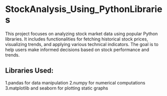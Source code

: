 # StockAnalysis_Using_PythonLibraries
 This project focuses on analyzing stock market data using popular Python libraries. It includes functionalities for fetching historical stock prices, visualizing trends, and applying various technical indicators. The goal is to help users make informed decisions based on stock performance and trends.
 
Libraries Used:
----------------------------------------------------------------
1.pandas for data manipulation
2.numpy for numerical computations
3.matplotlib and seaborn for plotting static graphs
